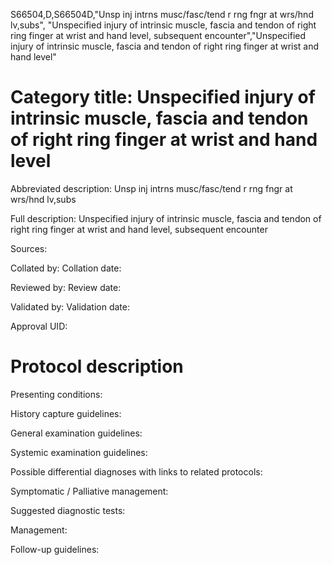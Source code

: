 S66504,D,S66504D,"Unsp inj intrns musc/fasc/tend r rng fngr at wrs/hnd lv,subs", "Unspecified injury of intrinsic muscle, fascia and tendon of right ring finger at wrist and hand level, subsequent encounter","Unspecified injury of intrinsic muscle, fascia and tendon of right ring finger at wrist and hand level"
# Category title: Unspecified injury of intrinsic muscle, fascia and tendon of right ring finger at wrist and hand level

Abbreviated description: Unsp inj intrns musc/fasc/tend r rng fngr at wrs/hnd lv,subs

Full description: Unspecified injury of intrinsic muscle, fascia and tendon of right ring finger at wrist and hand level, subsequent encounter

Sources:

Collated by:
Collation date:

Reviewed by:
Review date:

Validated by:
Validation date:

Approval UID:

# Protocol description

Presenting conditions:

History capture guidelines:

General examination guidelines:

Systemic examination guidelines:

Possible differential diagnoses with links to related protocols:

Symptomatic / Palliative management:

Suggested diagnostic tests:

Management:

Follow-up guidelines:
